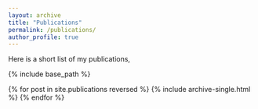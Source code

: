 ```yaml
---
layout: archive
title: "Publications"
permalink: /publications/
author_profile: true
---
```

Here is a short list of my publications, 

{% include base_path %}

{% for post in site.publications reversed %}
  {% include archive-single.html %}
{% endfor %}

